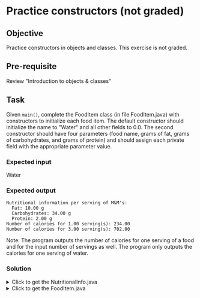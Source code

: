 # Practice constructors (not graded)

## Objective
Practice constructors in objects and classes. This exercise is not graded.

## Pre-requisite
Review "Introduction to objects & classes"

## Task
Given ```main()```, complete the FoodItem class (in file FoodItem.java) with constructors to initialize each food item. The default constructor should initialize the name to "Water" and all other fields to 0.0. The second constructor should have four parameters (food name, grams of fat, grams of carbohydrates, and grams of protein) and should assign each private field with the appropriate parameter value.

### Expected input
Water 

### Expected output
```
Nutritional information per serving of M&M's:
  Fat: 10.00 g
  Carbohydrates: 34.00 g
  Protein: 2.00 g
Number of calories for 1.00 serving(s): 234.00
Number of calories for 3.00 serving(s): 702.00
```
Note: The program outputs the number of calories for one serving of a food and for the input number of servings as well. The program only outputs the calories for one serving of water.

### Solution
<details> <summary> Click to get the NutritionalInfo.java </summary>
<p>

``` java
import java.util.Scanner;

public class NutritionalInfo {
   public static void main(String[] args) {
      Scanner scnr = new Scanner(System.in);
      FoodItem foodItem;
      
      String itemName = scnr.next();
      
      if(itemName.equals("Water") || itemName.equals("water")) {
         foodItem = new FoodItem();
         
         foodItem.printInfo();
         System.out.printf("Number of calories for %.2f serving(s): %.2f\n", 1.0, 
                          foodItem.getCalories(1.0));
      }
      
      else {
         double amountFat = scnr.nextDouble();
         double amountCarbs = scnr.nextDouble();
         double amountProtein = scnr.nextDouble();
      
         foodItem = new FoodItem(itemName, amountFat, amountCarbs, amountProtein);
      
         double numServings = scnr.nextDouble();
                                                      
         foodItem.printInfo();
         System.out.printf("Number of calories for %.2f serving(s): %.2f\n", 1.0,
                             foodItem.getCalories(1.0));
                             
         System.out.printf("Number of calories for %.2f serving(s): %.2f\n", numServings,
                             foodItem.getCalories(numServings));
      }
   }
}
```

</p>
</details>

<details> <summary> Click to get the FoodItem.java </summary>
<p>

``` java
public class FoodItem {
   private String name;
   private double fat;
   private double carbs;
   private double protein;
   
   // Define default constructor
   public FoodItem() {
      name = "Water";
      fat = 0.0;
      carbs = 0.0;
      protein = 0.0;
   }
   
   // Define second constructor with parameters to initialize private fields
   public FoodItem(String userName, double userFatAmt, double userCarbAmt, 
                   double userProteinAmt) {
      name = userName;
      fat = userFatAmt;
      carbs = userCarbAmt;
      protein = userProteinAmt;
   }
   
   public String getName() {
      return name;
   }
   
   public double getFat() {
      return fat;
   }
   
   public double getCarbs() {
      return carbs;
   }
   
   public double getProtein() {
      return protein;
   }
   
   public double getCalories(double numServings) {
      // Calorie formula
      double calories = ((fat * 9) + (carbs * 4) + (protein * 4)) * numServings;
      return calories;
   }
   
   public void printInfo() {
      System.out.println("Nutritional information per serving of " + name + ":");
      System.out.printf("  Fat: %.2f g\n", fat);
      System.out.printf("  Carbohydrates: %.2f g\n", carbs);
      System.out.printf("  Protein: %.2f g\n", protein);
   }
}
  
```
</p>
</details>




